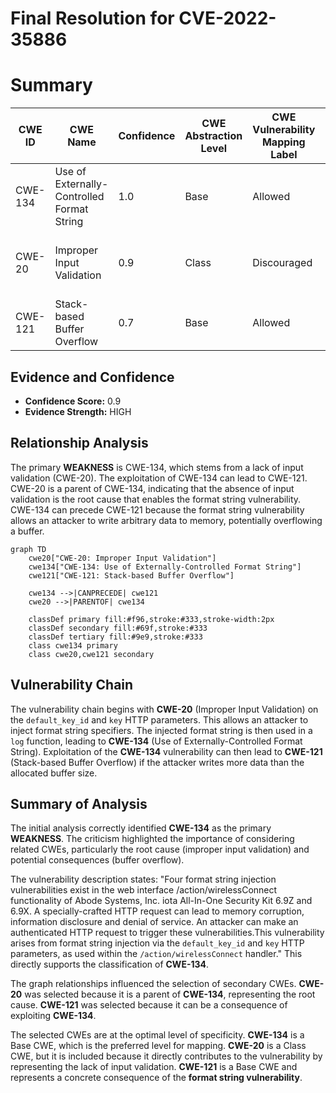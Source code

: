 # Final Resolution for CVE-2022-35886

# Summary
| CWE ID | CWE Name | Confidence | CWE Abstraction Level | CWE Vulnerability Mapping Label | CWE-Vulnerability Mapping Notes |
|---|---|---|---|---|---|
| CWE-134 | Use of Externally-Controlled Format String | 1.0 | Base | Allowed | Primary CWE |
| CWE-20 | Improper Input Validation | 0.9 | Class | Discouraged | Secondary CWE - Root cause enabling CWE-134 |
| CWE-121 | Stack-based Buffer Overflow | 0.7 | Base | Allowed | Secondary CWE - Consequence of CWE-134 |

## Evidence and Confidence

*   **Confidence Score:** 0.9
*   **Evidence Strength:** HIGH

## Relationship Analysis
The primary **WEAKNESS** is CWE-134, which stems from a lack of input validation (CWE-20). The exploitation of CWE-134 can lead to CWE-121. CWE-20 is a parent of CWE-134, indicating that the absence of input validation is the root cause that enables the format string vulnerability. CWE-134 can precede CWE-121 because the format string vulnerability allows an attacker to write arbitrary data to memory, potentially overflowing a buffer.

```mermaid
graph TD
    cwe20["CWE-20: Improper Input Validation"]
    cwe134["CWE-134: Use of Externally-Controlled Format String"]
    cwe121["CWE-121: Stack-based Buffer Overflow"]
    
    cwe134 -->|CANPRECEDE| cwe121
    cwe20 -->|PARENTOF| cwe134
    
    classDef primary fill:#f96,stroke:#333,stroke-width:2px
    classDef secondary fill:#69f,stroke:#333
    classDef tertiary fill:#9e9,stroke:#333
    class cwe134 primary
    class cwe20,cwe121 secondary
```

## Vulnerability Chain
The vulnerability chain begins with **CWE-20** (Improper Input Validation) on the `default_key_id` and `key` HTTP parameters. This allows an attacker to inject format string specifiers. The injected format string is then used in a `log` function, leading to **CWE-134** (Use of Externally-Controlled Format String). Exploitation of the **CWE-134** vulnerability can then lead to **CWE-121** (Stack-based Buffer Overflow) if the attacker writes more data than the allocated buffer size.

## Summary of Analysis
The initial analysis correctly identified **CWE-134** as the primary **WEAKNESS**. The criticism highlighted the importance of considering related CWEs, particularly the root cause (improper input validation) and potential consequences (buffer overflow).

The vulnerability description states: "Four format string injection vulnerabilities exist in the web interface /action/wirelessConnect functionality of Abode Systems, Inc. iota All-In-One Security Kit 6.9Z and 6.9X. A specially-crafted HTTP request can lead to memory corruption, information disclosure and denial of service. An attacker can make an authenticated HTTP request to trigger these vulnerabilities.This vulnerability arises from format string injection via the `default_key_id` and `key` HTTP parameters, as used within the `/action/wirelessConnect` handler." This directly supports the classification of **CWE-134**.

The graph relationships influenced the selection of secondary CWEs. **CWE-20** was selected because it is a parent of **CWE-134**, representing the root cause. **CWE-121** was selected because it can be a consequence of exploiting **CWE-134**.

The selected CWEs are at the optimal level of specificity. **CWE-134** is a Base CWE, which is the preferred level for mapping. **CWE-20** is a Class CWE, but it is included because it directly contributes to the vulnerability by representing the lack of input validation. **CWE-121** is a Base CWE and represents a concrete consequence of the **format string vulnerability**.
